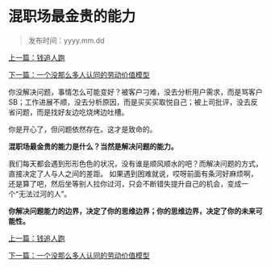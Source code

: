 # 混职场最金贵的能力
>
>发布时间：yyyy.mm.dd

[上一篇：钱追人跑](work/article52)

[下一篇：一个没那么多人认同的劳动价值模型](work/article54)

你没解决问题，事情怎么可能变好？被客户刁难，没去分析用户需求，而是骂客户SB；工作进展不顺，没去分析原因，而是买买买取悦自己；被上司批评，没去反省问题，而是找好友边吃烧烤边吐槽。 

你是开心了，但问题依然存在。这才是致命的。 

**混职场最金贵的能力是什么？当然是解决问题的能力。**

我们每天都会遇到形形色色的状况，没有谁是顺风顺水的吧？而解决问题的方式，直接决定了人与人之间的差距。 如果遇到困难就说，哎呀前面有条河好麻烦啊，还是算了吧，然后坐等别人拉你过河，只会不断错失提升自己的机会，变成一个“无法过河的人”。 

**你解决问题能力的边界，决定了你的思维边界；你的思维边界，决定了你的未来可能性。**

[上一篇：钱追人跑](work/article52)

[下一篇：一个没那么多人认同的劳动价值模型](work/article54)

















​     












